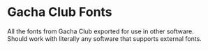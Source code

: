# Gacha Club Fonts
All the fonts from Gacha Club exported for use in other software.<br>
Should work with literally any software that supports external fonts.

